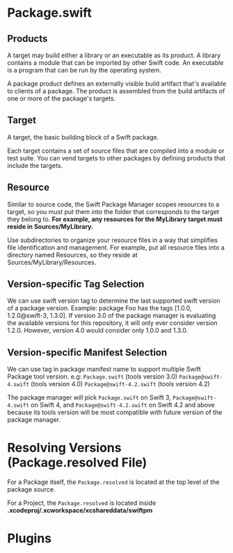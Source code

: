 # Package.swift
## Products
A target may build either a library or an executable as its product. A library contains a module that can be imported by other Swift code. An executable is a program that can be run by the operating system.

A package product defines an externally visible build artifact that's available to clients of a package. The product is assembled from the build artifacts of one or more of the package's targets.

## Target
A target, the basic building block of a Swift package.

Each target contains a set of source files that are compiled into a module or test suite. You can vend targets to other packages by defining products that include the targets.

## Resource
Similar to source code, the Swift Package Manager scopes resources to a target, so you must put them into the folder that corresponds to the target they belong to. **For example, any resources for the MyLibrary target must reside in Sources/MyLibrary.**

Use subdirectories to organize your resource files in a way that simplifies file identification and management. For example, put all resource files into a directory named Resources, so they reside at Sources/MyLibrary/Resources.

## Version-specific Tag Selection
We can use swift version tag to determine the last supported swift version of a package version. Example: 
package Foo has the tags [1.0.0, 1.2.0@swift-3, 1.3.0]. If version 3.0 of the package manager is evaluating the available versions for this repository, it will only ever consider version 1.2.0. However, version 4.0 would consider only 1.0.0 and 1.3.0.

## Version-specific Manifest Selection
We can use tag in package manifest name to support multiple Swift Package tool version. e.g: 
`Package.swift` (tools version 3.0) `Package@swift-4.swift` (tools version 4.0) `Package@swift-4.2.swift` (tools version 4.2)

The package manager will pick `Package.swift` on Swift 3, `Package@swift-4.swift` on Swift 4, and `Package@swift-4.2.swift` on Swift 4.2 and above because its tools version will be most compatible with future version of the package manager.

# Resolving Versions (Package.resolved File)
For a Package itself, the `Package.resolved` is located at the top level of the package source.

For a Project, the `Package.resolved` is located inside **.xcodeproj/.xcworkspace/xcshareddata/swiftpm**

# Plugins



